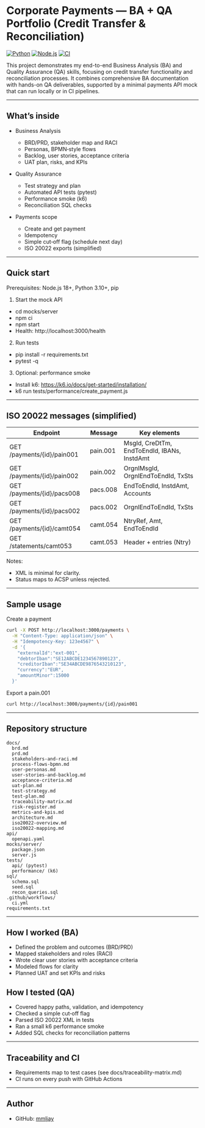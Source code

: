 # Corporate Payments — BA + QA Portfolio (Credit Transfer & Reconciliation)

[![Python](https://img.shields.io/badge/Python-3.10+-blue)](https://www.python.org/)
[![Node.js](https://img.shields.io/badge/Node.js-18+-green)](https://nodejs.org/)
[![CI](https://img.shields.io/github/actions/workflow/status/jayawardenamml/corporate-payments-ba-qa-portfolio/ci.yml?label=CI)](https://github.com/mmljay/corporate-payments-ba-qa-portfolio/actions)

This project demonstrates my end-to-end Business Analysis (BA) and Quality Assurance (QA) skills, focusing on credit transfer functionality and reconciliation processes. It combines comprehensive BA documentation with hands-on QA deliverables, supported by a minimal payments API mock that can run locally or in CI pipelines.

---

## What’s inside

- Business Analysis
  - BRD/PRD, stakeholder map and RACI
  - Personas, BPMN‑style flows
  - Backlog, user stories, acceptance criteria
  - UAT plan, risks, and KPIs

- Quality Assurance
  - Test strategy and plan
  - Automated API tests (pytest)
  - Performance smoke (k6)
  - Reconciliation SQL checks

- Payments scope
  - Create and get payment
  - Idempotency
  - Simple cut‑off flag (schedule next day)
  - ISO 20022 exports (simplified)

---

## Quick start

Prerequisites: Node.js 18+, Python 3.10+, pip

1) Start the mock API
- cd mocks/server
- npm ci
- npm start
- Health: http://localhost:3000/health

2) Run tests
- pip install -r requirements.txt
- pytest -q

3) Optional: performance smoke
- Install k6: https://k6.io/docs/get-started/installation/
- k6 run tests/performance/create_payment.js

---

## ISO 20022 messages (simplified)

| Endpoint | Message | Key elements |
|---|---|---|
| GET /payments/{id}/pain001 | pain.001 | MsgId, CreDtTm, EndToEndId, IBANs, InstdAmt |
| GET /payments/{id}/pain002 | pain.002 | OrgnlMsgId, OrgnlEndToEndId, TxSts |
| GET /payments/{id}/pacs008 | pacs.008 | EndToEndId, InstdAmt, Accounts |
| GET /payments/{id}/pacs002 | pacs.002 | OrgnlEndToEndId, TxSts |
| GET /payments/{id}/camt054 | camt.054 | NtryRef, Amt, EndToEndId |
| GET /statements/camt053 | camt.053 | Header + entries (Ntry) |

Notes:
- XML is minimal for clarity.
- Status maps to ACSP unless rejected.

---

## Sample usage

Create a payment
```bash
curl -X POST http://localhost:3000/payments \
  -H "Content-Type: application/json" \
  -H "Idempotency-Key: 123e4567" \
  -d '{
    "externalId":"ext-001",
    "debtorIban":"SE12ABCDE1234567890123",
    "creditorIban":"SE34ABCDE9876543210123",
    "currency":"EUR",
    "amountMinor":15000
  }'
```

Export a pain.001
```bash
curl http://localhost:3000/payments/{id}/pain001
```

---

## Repository structure

```text
docs/
  brd.md
  prd.md
  stakeholders-and-raci.md
  process-flows-bpmn.md
  user-personas.md
  user-stories-and-backlog.md
  acceptance-criteria.md
  uat-plan.md
  test-strategy.md
  test-plan.md
  traceability-matrix.md
  risk-register.md
  metrics-and-kpis.md
  architecture.md
  iso20022-overview.md
  iso20022-mapping.md
api/
  openapi.yaml
mocks/server/
  package.json
  server.js
tests/
  api/ (pytest)
  performance/ (k6)
sql/
  schema.sql
  seed.sql
  recon_queries.sql
.github/workflows/
  ci.yml
requirements.txt
```

---

## How I worked (BA)

- Defined the problem and outcomes (BRD/PRD)
- Mapped stakeholders and roles (RACI)
- Wrote clear user stories with acceptance criteria
- Modeled flows for clarity
- Planned UAT and set KPIs and risks

## How I tested (QA)

- Covered happy paths, validation, and idempotency
- Checked a simple cut‑off flag
- Parsed ISO 20022 XML in tests
- Ran a small k6 performance smoke
- Added SQL checks for reconciliation patterns

---

## Traceability and CI

- Requirements map to test cases (see docs/traceability-matrix.md)
- CI runs on every push with GitHub Actions

---

## Author

- GitHub: [mmljay](https://github.com/mmljay)
